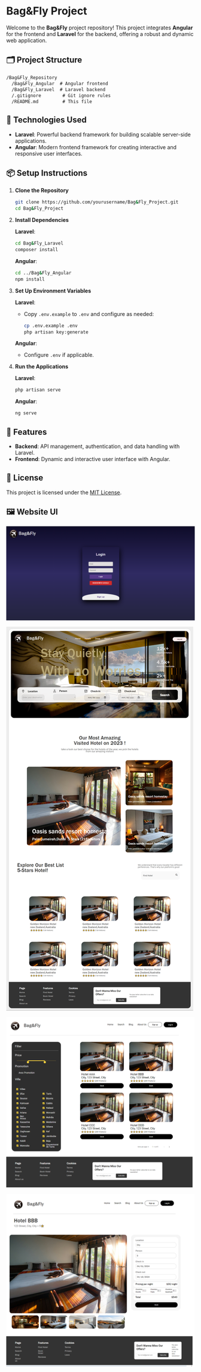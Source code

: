 # Bag&Fly Project

Welcome to the **Bag&Fly** project repository! This project integrates **Angular** for the frontend and **Laravel** for the backend, offering a robust and dynamic web application.

## 🗂️ Project Structure

```
/Bag&Fly_Repository
  /Bag&Fly_Angular  # Angular frontend
  /Bag&Fly_Laravel  # Laravel backend
  /.gitignore        # Git ignore rules
  /README.md         # This file
```

## 🚀 Technologies Used

- **Laravel**: Powerful backend framework for building scalable server-side applications.
- **Angular**: Modern frontend framework for creating interactive and responsive user interfaces.

## 📦 Setup Instructions

1. **Clone the Repository**

   ```bash
   git clone https://github.com/yourusername/Bag&Fly_Project.git
   cd Bag&Fly_Project
   ```

2. **Install Dependencies**

   **Laravel**:
   ```bash
   cd Bag&Fly_Laravel
   composer install
   ```

   **Angular**:
   ```bash
   cd ../Bag&Fly_Angular
   npm install
   ```

3. **Set Up Environment Variables**

   **Laravel**:
   - Copy `.env.example` to `.env` and configure as needed:
     ```bash
     cp .env.example .env
     php artisan key:generate
     ```

   **Angular**:
   - Configure `.env` if applicable.

4. **Run the Applications**

   **Laravel**:
   ```bash
   php artisan serve
   ```

   **Angular**:
   ```bash
   ng serve
   ```

## 🌟 Features

- **Backend**: API management, authentication, and data handling with Laravel.
- **Frontend**: Dynamic and interactive user interface with Angular.

## 📄 License

This project is licensed under the [MIT License](LICENSE).

## 🖼️ Website UI

![Bag&Fly UI](Screenshots/Capture.PNG)

![Bag&Fly UI](Screenshots/Capture1.PNG)

![Bag&Fly UI](Screenshots/Capture2.PNG)

![Bag&Fly UI](Screenshots/Capture3.PNG)
